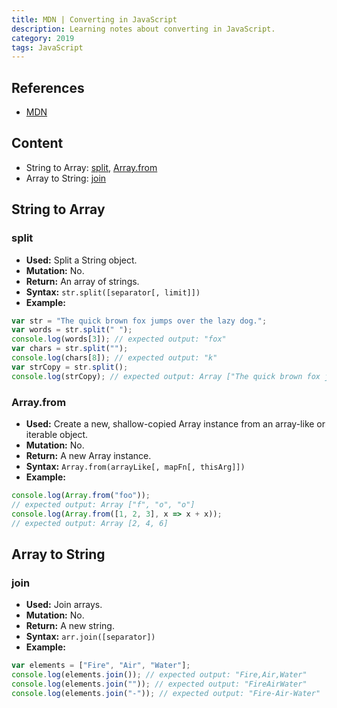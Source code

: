 ```yaml
---
title: MDN | Converting in JavaScript
description: Learning notes about converting in JavaScript.
category: 2019
tags: JavaScript
---
```


## References

- [MDN](https://developer.mozilla.org/en-US/)

## Content

- String to Array: [split](#split), [Array.from](#arrayfrom)
- Array to String: [join](#join)

## String to Array

### split

- **Used:** Split a String object.
- **Mutation:** No.
- **Return:** An array of strings.
- **Syntax:** `str.split([separator[, limit]])`
- **Example:**

```js
var str = "The quick brown fox jumps over the lazy dog.";
var words = str.split(" ");
console.log(words[3]); // expected output: "fox"
var chars = str.split("");
console.log(chars[8]); // expected output: "k"
var strCopy = str.split();
console.log(strCopy); // expected output: Array ["The quick brown fox jumps over the lazy dog."]
```

### Array.from

- **Used:** Create a new, shallow-copied Array instance from an array-like or iterable object.
- **Mutation:** No.
- **Return:** A new Array instance.
- **Syntax:** `Array.from(arrayLike[, mapFn[, thisArg]])`
- **Example:**

```js
console.log(Array.from("foo"));
// expected output: Array ["f", "o", "o"]
console.log(Array.from([1, 2, 3], x => x + x));
// expected output: Array [2, 4, 6]
```

## Array to String

### join

- **Used:** Join arrays.
- **Mutation:** No.
- **Return:** A new string.
- **Syntax:** `arr.join([separator])`
- **Example:**

```js
var elements = ["Fire", "Air", "Water"];
console.log(elements.join()); // expected output: "Fire,Air,Water"
console.log(elements.join("")); // expected output: "FireAirWater"
console.log(elements.join("-")); // expected output: "Fire-Air-Water"
```
